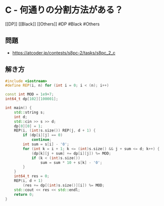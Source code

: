 # C - 何通りの分割方法がある？
[[DP]] [[Black]] [[Others]]
#DP #Black #Others 

## 問題
- https://atcoder.jp/contests/s8pc-2/tasks/s8pc_2_c

## 解き方
```c++
#include <iostream>
#define REP(i, n) for (int i = 0; i < (n); i++)

const int MOD = 1e9+7;
int64_t dp[102][100001];

int main() {
    std::string s;
    int d;
    std::cin >> s >> d;
    dp[0][0] = 1;
    REP(i, (int)s.size()) REP(j, d + 1) {
        if (dp[i][j] == 0)
            continue;
        int sum = s[i] - '0';
        for (int k = i + 1; k <= (int)s.size() && j + sum <= d; k++) {
            (dp[k][j + sum] += dp[i][j]) %= MOD;
            if (k < (int)s.size())
                sum = sum * 10 + s[k] - '0';
        }
    }
    int64_t res = 0;
    REP(i, d + 1)
        (res += dp[(int)s.size()][i]) %= MOD;
    std::cout << res << std::endl;
    return 0;
}
```